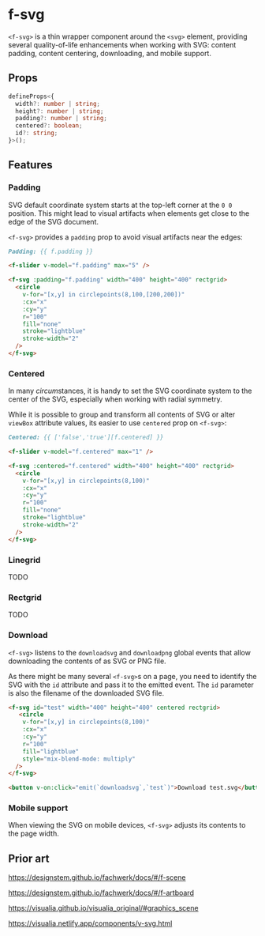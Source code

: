 # f-svg

`<f-svg>` is a thin wrapper component around the `<svg>` element, providing several quality-of-life enhancements when working with SVG: content padding, content centering, downloading, and mobile support.

## Props

```ts
defineProps<{
  width?: number | string;
  height?: number | string;
  padding?: number | string;
  centered?: boolean;
  id?: string;
}>();
```

## Features

### Padding

SVG default coordinate system starts at the top-left corner at the `0 0` position. This might lead to visual artifacts when elements get close to the edge of the SVG document.

`<f-svg>` provides a `padding` prop to avoid visual artifacts near the edges:

```md
Padding: {{ f.padding }}

<f-slider v-model="f.padding" max="5" />

<f-svg :padding="f.padding" width="400" height="400" rectgrid>
  <circle
    v-for="[x,y] in circlepoints(8,100,[200,200])"
    :cx="x"
    :cy="y"
    r="100"
    fill="none"
    stroke="lightblue"
    stroke-width="2"
  />
</f-svg>
```

### Centered

In many *circum*stances, it is handy to set the SVG coordinate system to the center of the SVG, especially when working with radial symmetry.

While it is possible to group and transform all contents of SVG or alter `viewBox` attribute values, its easier to use `centered` prop on `<f-svg>`:

```md
Centered: {{ ['false','true'][f.centered] }}

<f-slider v-model="f.centered" max="1" />

<f-svg :centered="f.centered" width="400" height="400" rectgrid>
  <circle
    v-for="[x,y] in circlepoints(8,100)"
    :cx="x"
    :cy="y"
    r="100"
    fill="none"
    stroke="lightblue"
    stroke-width="2"
  />
</f-svg>
```

### Linegrid

TODO

### Rectgrid

TODO

### Download

`<f-svg>` listens to the `downloadsvg` and `downloadpng` global events that allow downloading the contents of as SVG or PNG file.

As there might be many several `<f-svg>`s on a page, you need to identify the SVG with the `id` attribute and pass it to the emitted event. The `id` parameter is also the filename of the downloaded SVG file.

```md
<f-svg id="test" width="400" height="400" centered rectgrid>
   <circle
    v-for="[x,y] in circlepoints(8,100)"
    :cx="x"
    :cy="y"
    r="100"
    fill="lightblue"
    style="mix-blend-mode: multiply"
  />
</f-svg>

<button v-on:click="emit(`downloadsvg`,`test`)">Download test.svg</button>
```

### Mobile support

When viewing the SVG on mobile devices, `<f-svg>` adjusts its contents to the page width.

## Prior art

https://designstem.github.io/fachwerk/docs/#/f-scene

https://designstem.github.io/fachwerk/docs/#/f-artboard

https://visualia.github.io/visualia_original/#graphics_scene

https://visualia.netlify.app/components/v-svg.html
